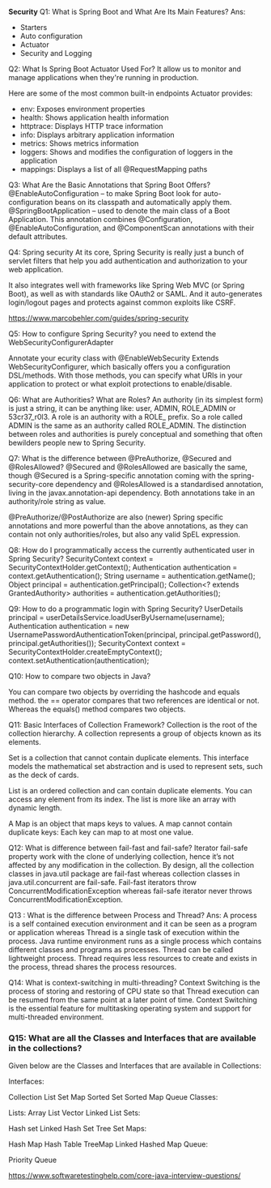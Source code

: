 **Security**
Q1: What is Spring Boot and What Are Its Main Features?
Ans: 
* Starters
* Auto configuration
* Actuator
* Security and Logging

Q2: What Is Spring Boot Actuator Used For?
It allow us to monitor and manage applications when they're running in production.

Here are some of the most common built-in endpoints Actuator provides:

* env: Exposes environment properties
* health: Shows application health information
* httptrace: Displays HTTP trace information
* info: Displays arbitrary application information
* metrics: Shows metrics information
* loggers: Shows and modifies the configuration of loggers in the application
* mappings: Displays a list of all @RequestMapping paths

Q3: What Are the Basic Annotations that Spring Boot Offers?
@EnableAutoConfiguration – to make Spring Boot look for auto-configuration beans on its classpath and automatically apply them.
@SpringBootApplication – used to denote the main class of a Boot Application. 
This annotation combines @Configuration, @EnableAutoConfiguration, and @ComponentScan annotations with their default attributes.

Q4: Spring security
At its core, Spring Security is really just a bunch of servlet filters that help you add authentication and authorization to your web application.

It also integrates well with frameworks like Spring Web MVC (or Spring Boot), as well as with standards like OAuth2 or SAML. 
And it auto-generates login/logout pages and protects against common exploits like CSRF.

https://www.marcobehler.com/guides/spring-security

Q5: How to configure Spring Security?
you need to extend the WebSecurityConfigurerAdapter

Annotate your ecurity class with @EnableWebSecurity
Extends WebSecurityConfigurer, which basically offers you a configuration DSL/methods. With those methods, you can specify what URIs in your application to protect or what exploit protections to enable/disable.

Q6: What are Authorities? What are Roles?
An authority (in its simplest form) is just a string, it can be anything like: user, ADMIN, ROLE_ADMIN or 53cr37_r0l3.
A role is an authority with a ROLE_ prefix. So a role called ADMIN is the same as an authority called ROLE_ADMIN.
The distinction between roles and authorities is purely conceptual and something that often bewilders people new to Spring Security.

Q7: What is the difference between @PreAuthorize, @Secured and @RolesAllowed?
@Secured and @RolesAllowed are basically the same, though @Secured is a Spring-specific annotation coming with the spring-security-core dependency
and @RolesAllowed is a standardised annotation, living in the javax.annotation-api dependency. Both annotations take in an authority/role string as value.

@PreAuthorize/@PostAuthorize are also (newer) Spring specific annotations and more powerful than the above annotations, 
as they can contain not only authorities/roles, but also any valid SpEL expression.

Q8: How do I programmatically access the currently authenticated user in Spring Security?
SecurityContext context = SecurityContextHolder.getContext();
Authentication authentication = context.getAuthentication();
String username = authentication.getName();
Object principal = authentication.getPrincipal();
Collection<? extends GrantedAuthority> authorities = authentication.getAuthorities();

Q9: How to do a programmatic login with Spring Security?
UserDetails principal = userDetailsService.loadUserByUsername(username);
Authentication authentication = new UsernamePasswordAuthenticationToken(principal, principal.getPassword(), principal.getAuthorities());
SecurityContext context = SecurityContextHolder.createEmptyContext();
context.setAuthentication(authentication);

Q10: How to compare two objects in Java?

You can compare two objects by overriding the hashcode and equals method.
the == operator compares that two references are identical or not. Whereas the equals() method compares two objects.

Q11: Basic Interfaces of Collection Framework?
Collection is the root of the collection hierarchy. A collection represents a group of objects known as its elements.

Set is a collection that cannot contain duplicate elements. This interface models the mathematical set abstraction and is used to represent sets, such as the deck of cards.

List is an ordered collection and can contain duplicate elements. You can access any element from its index.
The list is more like an array with dynamic length.

A Map is an object that maps keys to values. A map cannot contain duplicate keys: Each key can map to at most one value.

Q12: What is difference between fail-fast and fail-safe?
Iterator fail-safe property work with the clone of underlying collection, hence it’s not affected by any modification in the collection. By design, all the collection classes in java.util package are fail-fast whereas collection classes in java.util.concurrent are fail-safe.
Fail-fast iterators throw ConcurrentModificationException whereas fail-safe iterator never throws ConcurrentModificationException.

Q13 : What is the difference between Process and Thread?
Ans: A process is a self contained execution environment and it can be seen as a program or application whereas Thread is a single task of execution within the process. Java runtime environment runs as a single process which contains different classes and programs as processes. Thread can be called lightweight process. Thread requires less resources to create and exists in the process, thread shares the process resources.

Q14: What is context-switching in multi-threading?
Context Switching is the process of storing and restoring of CPU state so that Thread execution can be resumed from the same point at a later point of time. Context Switching is the essential feature for multitasking operating system and support for multi-threaded environment.

### Q15: What are all the Classes and Interfaces that are available in the collections?
Given below are the Classes and Interfaces that are available in Collections:

Interfaces:

Collection
List
Set
Map
Sorted Set
Sorted Map
Queue
Classes:

Lists:
Array List
Vector
Linked List
Sets:

Hash set
Linked Hash Set
Tree Set
Maps:

Hash Map
Hash Table
TreeMap
Linked Hashed Map
Queue:

Priority Queue

https://www.softwaretestinghelp.com/core-java-interview-questions/

